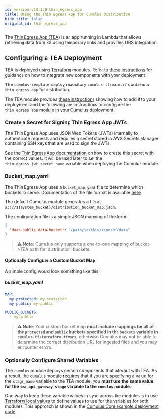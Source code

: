 ```yaml
---
id: version-v14.1.0-thin_egress_app
title: Using the Thin Egress App for Cumulus Distribution
hide_title: false
original_id: thin_egress_app
---
```


The [Thin Egress App (TEA)](https://github.com/asfadmin/thin-egress-app) is an app running in Lambda that allows retrieving data from S3 using temporary links and provides URS integration.

## Configuring a TEA Deployment

TEA is deployed using [Terraform](https://terraform.io) modules. Refer to [these instructions](./components) for guidance on how to integrate new components with your deployment.

The `cumulus-template-deploy` repository `cumulus-tf/main.tf` contains a `thin_egress_app` for distribution.

The TEA module provides [these instructions](https://github.com/asfadmin/thin-egress-app/blob/devel/NGAP-DEPLOY-README.MD)
showing how to add it to your deployment and the following are instructions to configure the `thin_egress_app` module in your Cumulus deployment.

### Create a Secret for Signing Thin Egress App JWTs

The Thin Egress App uses JSON Web Tokens (JWTs) internally to authenticate requests and requires a secret stored in AWS Secrets Manager containing SSH keys that are used to sign the JWTs.

See the [Thin Egress App documentation](https://github.com/asfadmin/thin-egress-app#jwt-cookie-secret) on how to create this secret with the correct values. It will be used later to set the `thin_egress_jwt_secret_name` variable when deploying the Cumulus module.

### Bucket_map.yaml

The Thin Egress App uses a `bucket_map.yaml` file to determine which buckets to
serve. Documentation of the file format is available [here](https://github.com/asfadmin/thin-egress-app#bucket-map).

The default Cumulus module generates a file at `s3://${system_bucket}/distribution_bucket_map.json`.

The configuration file is a simple JSON mapping of the form:

```json
{
  "daac-public-data-bucket": "/path/to/this/kind/of/data"
}
```

 > ⚠️ **Note**: Cumulus only supports a one-to-one mapping of bucket->TEA path for 'distribution' buckets.

#### Optionally Configure a Custom Bucket Map

A simple config would look something like this:

##### bucket_map.yaml

```yaml
MAP:
  my-protected: my-protected
  my-public: my-public

PUBLIC_BUCKETS:
  - my-public
```

> ⚠️ **Note**: Your custom bucket map **must include mappings for all of the `protected` and `public` buckets specified in the `buckets` variable in `cumulus-tf/terraform.tfvars`**, otherwise Cumulus may not be able to determine the correct distribution URL for ingested files and you may encounter errors.

### Optionally Configure Shared Variables

The `cumulus` module deploys certain components that interact with TEA. As a result, the `cumulus` module requires that if you are specifying a value for the `stage_name` variable to the TEA module, you **must use the same value for the `tea_api_gateway_stage` variable to the `cumulus` module**.

One way to keep these variable values in sync across the modules is to use [Terraform local values](https://www.terraform.io/docs/configuration/locals.html) to define values to use for the variables for both modules. This approach is shown in the [Cumulus Core example deployment code](https://github.com/nasa/cumulus/blob/master/example/cumulus-tf/main.tf).
